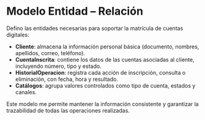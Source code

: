 # Modelo Entidad – Relación

Defino las entidades necesarias para soportar la matrícula de cuentas digitales:

- **Cliente**: almacena la información personal básica (documento, nombres, apellidos, correo, teléfono).
- **CuentaInscrita**: contiene los datos de las cuentas asociadas al cliente, incluyendo número, tipo y estado.
- **HistorialOperacion**: registra cada acción de inscripción, consulta o eliminación, con fecha, hora y resultado.
- **Catálogos**: agrupa valores controlados como tipo de cuenta, estados y canales.

Este modelo me permite mantener la información consistente y garantizar la trazabilidad de todas las operaciones realizadas.

